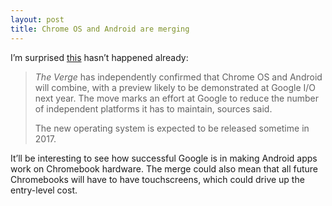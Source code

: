 ```yaml
---
layout: post
title: Chrome OS and Android are merging
---
```


I’m surprised [this](http://www.theverge.com/2015/10/29/9639950/google-combining-android-chromeos-report) hasn’t happened already:

> *The Verge* has independently confirmed that Chrome OS and Android will combine, with a preview likely to be demonstrated at Google I/O next year. The move marks an effort at Google to reduce the number of independent platforms it has to maintain, sources said.
> 
> The new operating system is expected to be released sometime in 2017. 

It’ll be interesting to see how successful Google is in making Android apps work on Chromebook hardware. The merge could also mean that all future Chromebooks will have to have touchscreens, which could drive up the entry-level cost.